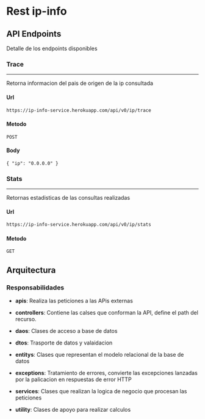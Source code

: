 # Rest ip-info

## API Endpoints

Detalle de los endpoints disponibles

### Trace

------------

Retorna informacion del pais de origen de la ip consultada

#### Url

``` html
https://ip-info-service.herokuapp.com/api/v0/ip/trace
```
#### Metodo

`POST`

#### Body

`{
"ip": "0.0.0.0"
}`

### Stats

------------


Retornas estadisticas de las consultas realizadas

#### Url
``` html
https://ip-info-service.herokuapp.com/api/v0/ip/stats
```
#### Metodo

`GET`

## Arquitectura

### Responsabilidades

- **apis**: Realiza las peticiones a las APis externas

- **controllers**: Contiene las calses que conforman la API, define el path del recurso.

- **daos**: Clases de acceso a base de datos

- **dtos**: Trasporte de datos y valaidacion

- **entitys**: Clases que representan el modelo relacional de la base de datos

- **exceptions**: Tratamiento de errores, convierte las excepciones lanzadas por la palicacion en respuestas de error HTTP

- **services**: Clases que realizan la logica de negocio que procesan las peticiones

- **utility**: Clases  de apoyo para realizar calculos
